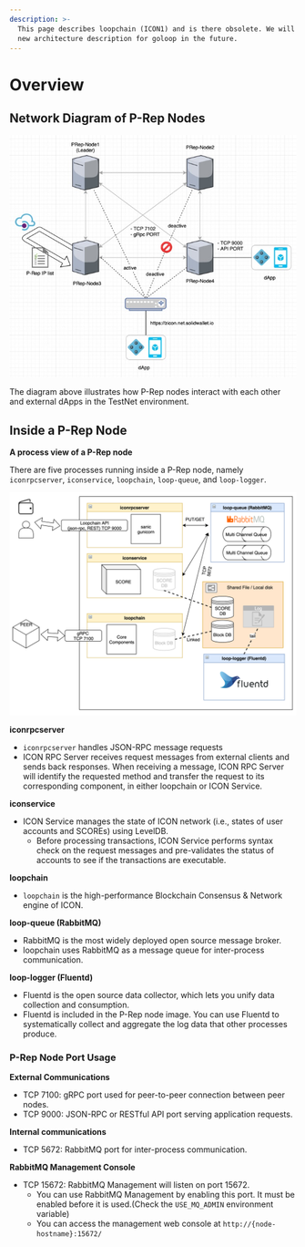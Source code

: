 ```yaml
---
description: >-
  This page describes loopchain (ICON1) and is there obsolete. We will provide a
  new architecture description for goloop in the future.
---
```


# Overview

## **Network Diagram of P-Rep Nodes**

![](../.gitbook/assets/1ba3122-2c531fb-prep-network-diagram.jpeg)

The diagram above illustrates how P-Rep nodes interact with each other and external dApps in the TestNet environment.

## **Inside a P-Rep Node**

**A process view of a P-Rep node**

There are five processes running inside a P-Rep node, namely `iconrpcserver`, `iconservice`, `loopchain`, `loop-queue`, and `loop-logger`.

![](../.gitbook/assets/02b20d0-5d03c7a-p-rep2.png)

**iconrpcserver**

* `iconrpcserver` handles JSON-RPC message requests
* ICON RPC Server receives request messages from external clients and sends back responses. When receiving a message, ICON RPC Server will identify the requested method and transfer the request to its corresponding component, in either loopchain or ICON Service. 

**iconservice**

* ICON Service manages the state of ICON network \(i.e., states of user accounts and SCOREs\) using LevelDB.
  * Before processing transactions, ICON Service performs syntax check on the request messages and pre-validates the status of accounts to see if the transactions are executable.

**loopchain**

* `loopchain` is the high-performance Blockchain Consensus & Network engine of ICON.

**loop-queue \(RabbitMQ\)**

* RabbitMQ is the most widely deployed open source message broker. 
* loopchain uses RabbitMQ as a message queue for inter-process communication. 

**loop-logger \(Fluentd\)**

* Fluentd is the open source data collector, which lets you unify data collection and consumption.
* Fluentd is included in the P-Rep node image. You can use Fluentd to systematically collect and aggregate the log data that other processes produce. 

### **P-Rep Node Port Usage**

**External Communications**

* TCP 7100: gRPC port used for peer-to-peer connection between peer nodes.
* TCP 9000: JSON-RPC or RESTful API port serving application requests.

**Internal communications**

* TCP 5672: RabbitMQ port for inter-process communication.

**RabbitMQ Management Console**

* TCP 15672: RabbitMQ Management will listen on port 15672. 
  * You can use RabbitMQ Management by enabling this port. It must be enabled before it is used.\(Check the `USE_MQ_ADMIN` environment variable\)
  * You can access the management web console at `http://{node-hostname}:15672/`

